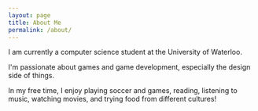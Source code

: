 ```yaml
---
layout: page
title: About Me
permalink: /about/
---
```


I am currently a computer science student at the University of Waterloo.

I'm passionate about games and game development, especially the design side of things.

In my free time, I enjoy playing soccer and games, reading, listening to music, watching movies, and trying food from different cultures!